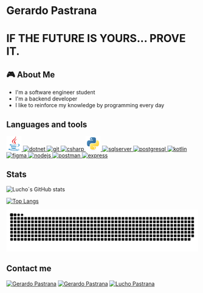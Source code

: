 # Gerardo Pastrana

# IF THE FUTURE IS YOURS...   PROVE IT.


## 🎮 About Me
- I'm a software engineer student
- I'm a backend developer
- I like to reinforce my knowledge by programming every day


## Languages and tools

<p align="left">	
	<a href="https://www.java.com" target="_blank" rel="noreferrer"> <img src="https://raw.githubusercontent.com/devicons/devicon/master/icons/java/java-original.svg" alt="java" width="40" height="40"/> </a> 
	<a href="https://dotnet.microsoft.com/en-us/learn/dotnet/what-is-dotnet" target="_blank" rel="noreferrer"> <img src="https://upload.wikimedia.org/wikipedia/commons/e/ee/.NET_Core_Logo.svg" alt="dotnet" width="40" height="40"/> </a>
	<a href="https://git-scm.com/" target="_blank" rel="noreferrer"> <img src="https://www.vectorlogo.zone/logos/git-scm/git-scm-icon.svg" alt="git" width="40" height="40"/> </a>
	<a href="https://dotnet.microsoft.com/es-es/languages/csharp" target="_blank" rel="noreferrer"> <img src="https://desarrolloweb.com/storage/tag_images/actual/BzOL16MEqsKOe0VThjF6FXPBi0uyK16lkTety9Wz.png" alt="csharp" width="40" height="40"/> </a> 
	<a href="https://www.python.org" target="_blank" rel="noreferrer"> <img src="https://raw.githubusercontent.com/devicons/devicon/master/icons/python/python-original.svg" alt="python" width="40" height="40"/> </a>
	<a href="https://www.microsoft.com/en-US/sql-server/" target="_blank" rel="noreferrer"> <img src="https://www.svgrepo.com/show/303229/microsoft-sql-server-logo.svg" alt="sqlserver" width="40" height="40"/> </a> 
	<a href="https://www.postgresql.org/" target="_blank" rel="noreferrer"> <img src="https://www.vectorlogo.zone/logos/postgresql/postgresql-ar21.svg" alt="postgresql" width="40" height="40"/> </a> 
	<a href="https://kotlinlang.org/" target="_blank" rel="noreferrer"> <img src="https://www.vectorlogo.zone/logos/kotlinlang/kotlinlang-ar21.svg" alt="kotlin" width="40" height="40"/> </a>
	<a href="https://www.figma.com/" target="_blank" rel="noreferrer"> <img src="https://seeklogo.com/images/F/figma-logo-E4E21D3AEA-seeklogo.com.png" alt="figma" width="40" height="40"/> </a>
	<a href="https://nodejs.org/es" target="_blank" rel="noreferrer"> <img src="https://cdn.worldvectorlogo.com/logos/nodejs-icon.svg" alt="nodejs" width="40" height="40"/> </a>
    <a href="https://www.postman.com/" target="_blank" rel="noreferrer"> <img src="https://www.vectorlogo.zone/logos/getpostman/getpostman-icon.svg" alt="postman" width="40" height="40"/> </a> 
    <a href="https://expressjs.com/" target="_blank" rel="noreferrer"> <img src="https://www.vectorlogo.zone/logos/expressjs/expressjs-icon.svg" alt="express" width="40" height="40"/> </a> 
</p>


## Stats

![Lucho´s GitHub stats](https://github-readme-stats.vercel.app/api?username=Reyno21&show_icons=true&theme=synthwave)

[![Top Langs](https://github-readme-stats.vercel.app/api/top-langs/?username=Reyno21&theme=synthwave)](https://github.com/Reyno21/github-readme-stats)

![Snake animation](https://github.com/MagnoEfren/magnoefren/blob/main/github_snake.svg)

## Contact me

<a href="https://www.linkedin.com/in/gerardo-pastrana-gomez-726a6418b" target="blank"><img align="center" src="https://raw.githubusercontent.com/rahuldkjain/github-profile-readme-generator/master/src/images/icons/Social/linked-in-alt.svg" alt="Gerardo Pastrana" height="30" width="40" /></a>
    <a href="https://www.facebook.com/geraxer" target="blank"><img align="center" src="https://raw.githubusercontent.com/rahuldkjain/github-profile-readme-generator/master/src/images/icons/Social/facebook.svg" alt="Gerardo Pastrana" height="30" width="40" /></a>
    <a href="https://www.instagram.com/lucho.pastrana" target="blank"><img align="center" src="https://raw.githubusercontent.com/rahuldkjain/github-profile-readme-generator/master/src/images/icons/Social/instagram.svg" alt="Lucho Pastrana" height="30" width="40" /></a>
